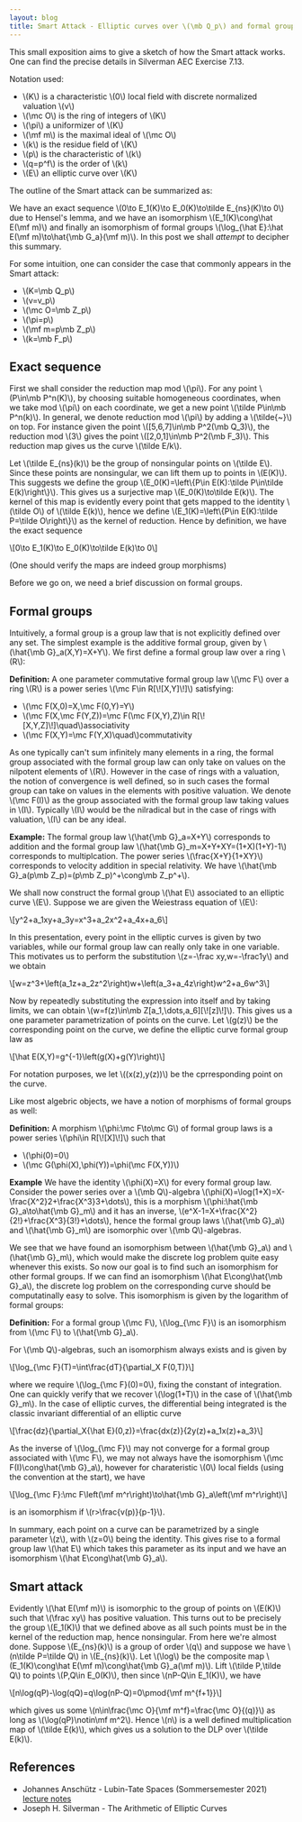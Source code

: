 ```yaml
---
layout: blog
title: Smart Attack - Elliptic curves over \(\mb Q_p\) and formal groups 
---
```


This small exposition aims to give a sketch of how the Smart attack works. One can find the precise details in Silverman AEC Exercise 7.13.

Notation used:
 - \\(K\\) is a characteristic \\(0\\) local field with discrete normalized valuation \\(v\\)
 - \\(\mc O\\) is the ring of integers of \\(K\\)
 - \\(\pi\\) a uniformizer of \\(K\\)
 - \\(\mf m\\) is the maximal ideal of \\(\mc O\\)
 - \\(k\\) is the residue field of \\(K\\)
 - \\(p\\) is the characteristic of \\(k\\)
 - \\(q=p^f\\) is the order of \\(k\\)
 - \\(E\\) an elliptic curve over \\(K\\)

The outline of the Smart attack can be summarized as:

We have an exact sequence \\(0\to E_1(K)\to E_0(K)\to\tilde E_{ns}(K)\to 0\\) due to Hensel's lemma, and we have an isomorphism \\(E_1(K)\cong\hat E(\mf m)\\) and finally an isomorphism of formal groups \\(\log_{\hat E}:\hat E(\mf m)\to\hat{\mb G_a}(\mf m)\\). In this post we shall *attempt* to decipher this summary.

For some intuition, one can consider the case that commonly appears in the Smart attack:

 - \\(K=\mb Q_p\\)
 - \\(v=v_p\\)
 - \\(\mc O=\mb Z_p\\)
 - \\(\pi=p\\)
 - \\(\mf m=p\mb Z_p\\)
 - \\(k=\mb F_p\\)

## Exact sequence

First we shall consider the reduction map mod \\(\pi\\). For any point \\(P\in\mb P^n(K)\\), by choosing suitable homogeneous coordinates, when we take mod \\(\pi\\) on each coordinate, we get a new point \\(\tilde P\in\mb P^n(k)\\). In general, we denote reduction mod \\(\pi\\) by adding a \\(\tilde{~}\\) on top. For instance given the point \\([5,6,7]\in\mb P^2(\mb Q_3)\\), the reduction mod \\(3\\) gives the point \\([2,0,1]\in\mb P^2(\mb F_3)\\). This reduction map gives us the curve \\(\tilde E/k\\).

Let \\(\tilde E_{ns}(k)\\) be the group of nonsingular points on \\(\tilde E\\). Since these points are nonsingular, we can lift them up to points in \\(E(K)\\). This suggests we define the group \\(E_0(K)=\left\\{P\in E(K):\tilde P\in\tilde E(k)\right\\}\\). This gives us a surjective map \\(E_0(K)\to\tilde E(k)\\). The kernel of this map is evidently every point that gets mapped to the identity \\(\tilde O\\) of \\(\tilde E(k)\\), hence we define \\(E_1(K)=\left\\{P\in E(K):\tilde P=\tilde O\right\\}\\) as the kernel of reduction. Hence by definition, we have the exact sequence

\\[0\to E_1(K)\to E_0(K)\to\tilde E(k)\to 0\\]

(One should verify the maps are indeed group morphisms)

Before we go on, we need a brief discussion on formal groups.

## Formal groups

Intuitively, a formal group is a group law that is not explicitly defined over any set. The simplest example is the additive formal group, given by \\(\hat{\mb G}_a(X,Y)=X+Y\\). We first define a formal group law over a ring \\(R\\):

**Definition:** A one parameter commutative formal group law \\(\mc F\\) over a ring \\(R\\) is a power series \\(\mc F\in R[\\![X,Y]\\!]\\) satisfying:
 - \\(\mc F(X,0)=X,\mc F(0,Y)=Y\\)
 - \\(\mc F(X,\mc F(Y,Z))=\mc F(\mc F(X,Y),Z)\in R[\\![X,Y,Z]\\!]\quad\\)associativity
 - \\(\mc F(X,Y)=\mc F(Y,X)\quad\\)commutativity

As one typically can't sum infinitely many elements in a ring, the formal group associated with the formal group law can only take on values on the nilpotent elements of \\(R\\). However in the case of rings with a valuation, the notion of convergence is well defined, so in such cases the formal group can take on values in the elements with positive valuation. We denote \\(\mc F(I)\\) as the group associated with the formal group law taking values in \\(I\\). Typically \\(I\\) would be the nilradical but in the case of rings with valuation, \\(I\\) can be any ideal.

**Example:** The formal group law \\(\hat{\mb G}_a=X+Y\\) corresponds to addition and the formal group law \\(\hat{\mb G}_m=X+Y+XY=(1+X)(1+Y)-1\\) corresponds to multiplcation. The power series \\(\frac{X+Y}{1+XY}\\) corresponds to velocity addition in special relativity. We have \\(\hat{\mb G}_a(p\mb Z_p)=(p\mb Z_p)^+\cong\mb Z_p^+\\).

We shall now construct the formal group \\(\hat E\\) associated to an elliptic curve \\(E\\). Suppose we are given the Weiestrass equation of \\(E\\):

\\[y^2+a_1xy+a_3y=x^3+a_2x^2+a_4x+a_6\\]

In this presentation, every point in the elliptic curves is given by two variables, while our formal group law can really only take in one variable. This motivates us to perform the substitution \\(z=-\frac xy,w=-\frac1y\\) and we obtain

\\[w=z^3+\left(a_1z+a_2z^2\right)w+\left(a_3+a_4z\right)w^2+a_6w^3\\]

Now by repeatedly substituting the expression into itself and by taking limits, we can obtain \\(w=f(z)\in\mb Z[a_1,\dots,a_6][\\![z]\\!]\\). This gives us a one parameter parametrization of points on the curve. Let \\(g(z)\\) be the corresponding point on the curve, we define the elliptic curve formal group law as

\\[\hat E(X,Y)=g^{-1}\left(g(X)+g(Y)\right)\\]

For notation purposes, we let \\((x(z),y(z))\\) be the cprresponding point on the curve.

Like most algebric objects, we have a notion of morphisms of formal groups as well:

**Definition:** A morphism \\(\phi:\mc F\to\mc G\\) of formal group laws is a power series \\(\phi\in R[\\![X]\\!]\\) such that
 - \\(\phi(0)=0\\)
 - \\(\mc G(\phi(X),\phi(Y))=\phi(\mc F(X,Y))\\)

**Example** We have the identity \\(\phi(X)=X\\) for every formal group law. Consider the power series over a \\(\mb Q\\)-algebra \\(\phi(X)=\log(1+X)=X-\frac{X^2}2+\frac{X^3}3+\dots\\), this is a morphism \\(\phi:\hat{\mb G}_a\to\hat{\mb G}_m\\) and it has an inverse, \\(e^X-1=X+\frac{X^2}{2!}+\frac{X^3}{3!}+\dots\\), hence the formal group laws \\(\hat{\mb G}_a\\) and \\(\hat{\mb G}_m\\) are isomorphic over \\(\mb Q\\)-algebras. 

We see that we have found an isomorphism between \\(\hat{\mb G}_a\\) and \\(\hat{\mb G}_m\\), which would make the discrete log problem quite easy whenever this exists. So now our goal is to find such an isomorphism for other formal groups. If we can find an isomorphism \\(\hat E\cong\hat{\mb G}_a\\), the discrete log problem on the corresponding curve should be computatinally easy to solve. This isomorphism is given by the logarithm of formal groups:

**Definition:** For a formal group \\(\mc F\\), \\(\log_{\mc F}\\) is an isomorphism from \\(\mc F\\) to \\(\hat{\mb G}_a\\).

For \\(\mb Q\\)-algebras, such an isomorphism always exists and is given by

\\[\log_{\mc F}(T)=\int\frac{dT}{\partial_X F(0,T)}\\]

where we require \\(\log_{\mc F}(0)=0\\), fixing the constant of integration. One can quickly verify that we recover \\(\log(1+T)\\) in the case of \\(\hat{\mb G}_m\\). In the case of elliptic curves, the differential being integrated is the classic invariant differential of an elliptic curve

\\[\frac{dz}{\partial_X{\hat E}(0,z)}=\frac{dx(z)}{2y(z)+a_1x(z)+a_3}\\]

As the inverse of \\(\log_{\mc F}\\) may not converge for a formal group associated with \\(\mc F\\), we may not always have the isomorphism \\(\mc F(I)\cong\hat{\mb G}_a\\), however for charateristic \\(0\\) local fields (using the convention at the start), we have

\\[\log_{\mc F}:\mc F\left(\mf m^r\right)\to\hat{\mb G}_a\left(\mf m^r\right)\\]

is an isomorphism if \\(r>\frac{v(p)}{p-1}\\).

In summary, each point on a curve can be parametrized by a single parameter \\(z\\), with \\(z=0\\) being the identity. This gives rise to a formal group law \\(\hat E\\) which takes this parameter as its input and we have an isomorphism \\(\hat E\cong\hat{\mb G}_a\\).

## Smart attack

Evidently \\(\hat E(\mf m)\\) is isomorphic to the group of points on \\(E(K)\\) such that \\(\frac xy\\) has positive valuation. This turns out to be precisely the group \\(E_1(K)\\) that we defined above as all such points must be in the kernel of the reduction map, hence nonsingular. From here we're almost done. Suppose \\(E_{ns}(k)\\) is a group of order \\(q\\) and suppose we have \\(n\tilde P=\tilde Q\\) in \\(E_{ns}(k)\\). Let \\(\log\\) be the composite map \\(E_1(K)\cong\hat E(\mf m)\cong\hat{\mb G}_a(\mf m)\\). Lift \\(\tilde P,\tilde Q\\) to points \\(P,Q\in E_0(K)\\), then since \\(nP-Q\in E_1(K)\\), we have

\\[n\log(qP)-\log(qQ)=q\log(nP-Q)=0\pmod{\mf m^{f+1}}\\]

which gives us some \\(n\in\frac{\mc O}{\mf m^f}=\frac{\mc O}{(q)}\\) as long as \\(\log(qP)\notin\mf m^2\\). Hence \\(n\\) is a well defined multiplication map of \\(\tilde E(k)\\), which gives us a solution to the DLP over \\(\tilde E(k)\\).

## References
 - Johannes Anschütz - Lubin-Tate Spaces (Sommersemester 2021) [lecture notes](http://www.math.uni-bonn.de/people/ja/lubintate/lecture_notes_lubin_tate.pdf)
 - Joseph H. Silverman - The Arithmetic of Elliptic Curves

